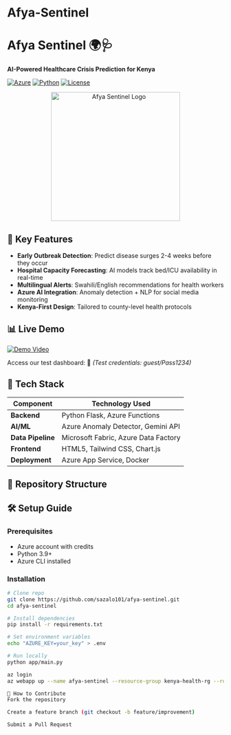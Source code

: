 # Afya-Sentinel
# Afya Sentinel 🌍🩺
**AI-Powered Healthcare Crisis Prediction for Kenya**

[![Azure](https://img.shields.io/badge/Microsoft_Azure-0089D6?logo=microsoft-azure&logoColor=white)](https://azure.microsoft.com)
[![Python](https://img.shields.io/badge/Python-3.9+-3776AB?logo=python&logoColor=white)](https://python.org)
[![License](https://img.shields.io/badge/License-MIT-green)](LICENSE)

<div align="center">
  <img src="https://github.com/sazalo101/afya-sentinel/raw/main/images/demoimage.png" width="300" alt="Afya Sentinel Logo">
</div>

## 🚀 Key Features
- **Early Outbreak Detection**: Predict disease surges 2-4 weeks before they occur
- **Hospital Capacity Forecasting**: AI models track bed/ICU availability in real-time
- **Multilingual Alerts**: Swahili/English recommendations for health workers
- **Azure AI Integration**: Anomaly detection + NLP for social media monitoring
- **Kenya-First Design**: Tailored to county-level health protocols

## 📊 Live Demo
[![Demo Video](https://img.shields.io/badge/Watch_Demo-FF0000?logo=youtube&logoColor=white)](https://youtu.be/demo-link)

Access our test dashboard:  🔗
*(Test credentials: guest/Pass1234)*

## 🔧 Tech Stack
| Component               | Technology Used                          |
|-------------------------|-----------------------------------------|
| **Backend**             | Python Flask, Azure Functions           |
| **AI/ML**               | Azure Anomaly Detector, Gemini API      |
| **Data Pipeline**       | Microsoft Fabric, Azure Data Factory    |
| **Frontend**            | HTML5, Tailwind CSS, Chart.js           |
| **Deployment**          | Azure App Service, Docker               |

## 📂 Repository Structure


## 🛠️ Setup Guide

### Prerequisites
- Azure account with credits
- Python 3.9+
- Azure CLI installed

### Installation
```bash
# Clone repo
git clone https://github.com/sazalo101/afya-sentinel.git
cd afya-sentinel

# Install dependencies
pip install -r requirements.txt

# Set environment variables
echo "AZURE_KEY=your_key" > .env

# Run locally
python app/main.py

az login
az webapp up --name afya-sentinel --resource-group kenya-health-rg --runtime "PYTHON:3.9"

🤝 How to Contribute
Fork the repository

Create a feature branch (git checkout -b feature/improvement)

Submit a Pull Request

